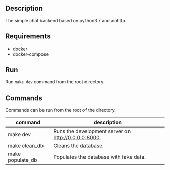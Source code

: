 ## Description

The simple chat backend based on python3.7 and aiohttp.

## Requirements

* docker
* docker-compose

## Run

Run `make dev` command from the root directory.

## Commands

Commands can be run from the root of the directory.

| command | description |
| ------------ | ------------ |
| make dev | Runs the development server on http://0.0.0.0:8000. |
| make clean_db | Cleans the database. |
| make populate_db | Populates the database with fake data. |
